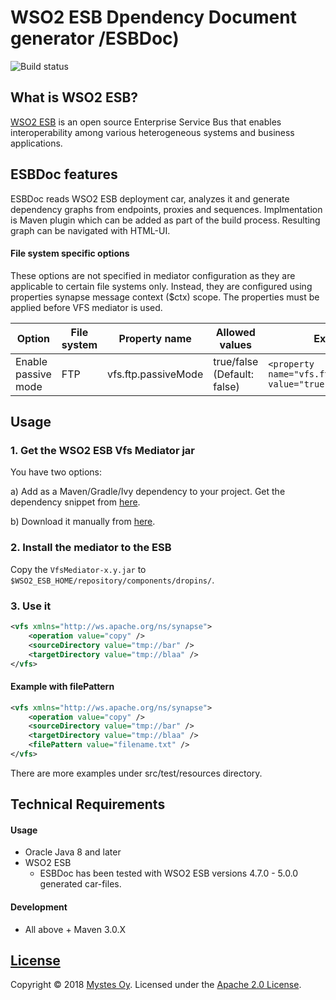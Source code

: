 # WSO2 ESB Dpendency Document generator /ESBDoc)
![Build status](https://circleci.com/gh/Mystes/wso2-esb-vfs-mediator.svg?style=shield&circle-token=1d26db62821d6a3f03e9780657db6af6757e4fd2)
## What is WSO2 ESB?
[WSO2 ESB](http://wso2.com/products/enterprise-service-bus/) is an open source Enterprise Service Bus that enables interoperability among various heterogeneous systems and business applications.

## ESBDoc features
ESBDoc reads WSO2 ESB deployment car, analyzes it and generate dependency graphs from endpoints, proxies and sequences. Implmentation is Maven plugin
which can be added as part of the build process.
Resulting graph can be navigated with HTML-UI.
 


#### File system specific options
These options are not specified in mediator configuration as they are applicable to certain file systems only. Instead, they are configured using properties synapse message context ($ctx) scope. The properties must be applied before VFS mediator is used.

| Option | File system | Property name | Allowed values | Example |
| --- | --- | --- | --- | --- |
| Enable passive mode |	FTP |	vfs.ftp.passiveMode	| true/false (Default: false) | ```<property name="vfs.ftp.passiveMode" value="true"/>``` |

## Usage

### 1. Get the WSO2 ESB Vfs Mediator jar

You have two options:

a) Add as a Maven/Gradle/Ivy dependency to your project. Get the dependency snippet from [here](https://bintray.com/mystes/maven/wso2-esb-vfs-mediator/view).

b) Download it manually from [here](https://github.com/Mystes/wso2-esb-vfs-mediator/releases/tag/release-1.0).

### 2. Install the mediator to the ESB
Copy the `VfsMediator-x.y.jar` to `$WSO2_ESB_HOME/repository/components/dropins/`.

### 3. Use it

```xml
<vfs xmlns="http://ws.apache.org/ns/synapse">
    <operation value="copy" />
    <sourceDirectory value="tmp://bar" />
    <targetDirectory value="tmp://blaa" />
</vfs>
```

#### Example with filePattern
```xml
<vfs xmlns="http://ws.apache.org/ns/synapse">
    <operation value="copy" />
    <sourceDirectory value="tmp://bar" />
    <targetDirectory value="tmp://blaa" />
    <filePattern value="filename.txt" />
</vfs>
```
There are more examples under src/test/resources directory.

## Technical Requirements

#### Usage

* Oracle Java 8 and later
* WSO2 ESB
    * ESBDoc has been tested with WSO2 ESB versions 4.7.0 - 5.0.0 generated car-files.

#### Development

* All above + Maven 3.0.X

## [License](LICENSE)

Copyright &copy; 2018 [Mystes Oy](http://www.mystes.fi). Licensed under the [Apache 2.0 License](LICENSE).
